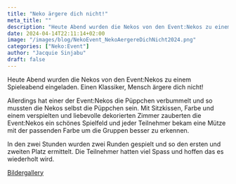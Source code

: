 ```yaml
---
title: "Neko ärgere dich nicht!"
meta_title: ""
description: "Heute Abend wurden die Nekos von den Event:Nekos zu einem Spieleabend eingeladen"
date: 2024-04-14T22:11:14+02:00
image: "/images/blog/NekoEvent_NekoAergereDichNicht2024.png"
categories: ["Neko:Event"]
author: "Jacquie Sinjabu"
draft: false
---
```


Heute Abend wurden die Nekos von den Event:Nekos zu einem Spieleabend eingeladen. Einen Klassiker, Mensch ärgere dich nicht!

Allerdings hat einer der Event:Nekos die Püppchen verbummelt und so mussten die Nekos selbst die Püppchen sein. Mit Sitzkissen, Farbe und einem verspielten und liebevolle dekorierten Zimmer zauberten die Event:Nekos ein schönes Spielfeld und jeder Teilnehmer bekam eine Mütze mit der passenden Farbe um die Gruppen besser zu erkennen. 

In den zwei Stunden wurden zwei Runden gespielt und so den ersten und zweiten Platz ermittelt. Die Teilnehmer hatten viel Spass und hoffen das es wiederholt wird.

[Bildergallery](https://img.electronicping.net/album/NEKO-%C3%84RGERE-DICH-NICHT.86O4)